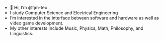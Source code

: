 - 👋 Hi, I’m @tjm-teo 
- I study Computer Science and Electrical Engineering
- I’m interested in the interface between software and hardware as well as video game development.
- My other interests include Music, Physics, Math, Philosophy, and Linguistics.

<!---
tjm-teo/tjm-teo is a ✨ special ✨ repository because its `README.md` (this file) appears on your GitHub profile.
You can click the Preview link to take a look at your changes.
--->
